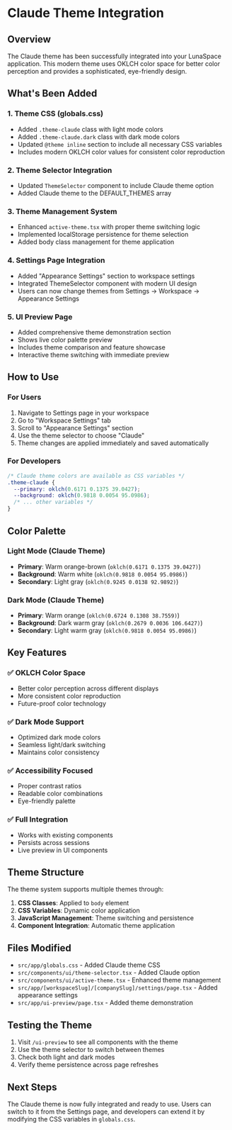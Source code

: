 # Claude Theme Integration

## Overview
The Claude theme has been successfully integrated into your LunaSpace application. This modern theme uses OKLCH color space for better color perception and provides a sophisticated, eye-friendly design.

## What's Been Added

### 1. Theme CSS (globals.css)
- Added `.theme-claude` class with light mode colors
- Added `.theme-claude.dark` class with dark mode colors
- Updated `@theme inline` section to include all necessary CSS variables
- Includes modern OKLCH color values for consistent color reproduction

### 2. Theme Selector Integration
- Updated `ThemeSelector` component to include Claude theme option
- Added Claude theme to the DEFAULT_THEMES array

### 3. Theme Management System
- Enhanced `active-theme.tsx` with proper theme switching logic
- Implemented localStorage persistence for theme selection
- Added body class management for theme application

### 4. Settings Page Integration
- Added "Appearance Settings" section to workspace settings
- Integrated ThemeSelector component with modern UI design
- Users can now change themes from Settings → Workspace → Appearance Settings

### 5. UI Preview Page
- Added comprehensive theme demonstration section
- Shows live color palette preview
- Includes theme comparison and feature showcase
- Interactive theme switching with immediate preview

## How to Use

### For Users
1. Navigate to Settings page in your workspace
2. Go to "Workspace Settings" tab
3. Scroll to "Appearance Settings" section
4. Use the theme selector to choose "Claude"
5. Theme changes are applied immediately and saved automatically

### For Developers
```css
/* Claude theme colors are available as CSS variables */
.theme-claude {
  --primary: oklch(0.6171 0.1375 39.0427);
  --background: oklch(0.9818 0.0054 95.0986);
  /* ... other variables */
}
```

## Color Palette

### Light Mode (Claude Theme)
- **Primary**: Warm orange-brown (`oklch(0.6171 0.1375 39.0427)`)
- **Background**: Warm white (`oklch(0.9818 0.0054 95.0986)`)
- **Secondary**: Light gray (`oklch(0.9245 0.0138 92.9892)`)

### Dark Mode (Claude Theme)
- **Primary**: Warm orange (`oklch(0.6724 0.1308 38.7559)`)
- **Background**: Dark warm gray (`oklch(0.2679 0.0036 106.6427)`)
- **Secondary**: Light warm gray (`oklch(0.9818 0.0054 95.0986)`)

## Key Features

### ✅ OKLCH Color Space
- Better color perception across different displays
- More consistent color reproduction
- Future-proof color technology

### ✅ Dark Mode Support
- Optimized dark mode colors
- Seamless light/dark switching
- Maintains color consistency

### ✅ Accessibility Focused
- Proper contrast ratios
- Readable color combinations
- Eye-friendly palette

### ✅ Full Integration
- Works with existing components
- Persists across sessions
- Live preview in UI components

## Theme Structure

The theme system supports multiple themes through:
1. **CSS Classes**: Applied to `body` element
2. **CSS Variables**: Dynamic color application
3. **JavaScript Management**: Theme switching and persistence
4. **Component Integration**: Automatic theme application

## Files Modified

- `src/app/globals.css` - Added Claude theme CSS
- `src/components/ui/theme-selector.tsx` - Added Claude option
- `src/components/ui/active-theme.tsx` - Enhanced theme management
- `src/app/[workspaceSlug]/[companySlug]/settings/page.tsx` - Added appearance settings
- `src/app/ui-preview/page.tsx` - Added theme demonstration

## Testing the Theme

1. Visit `/ui-preview` to see all components with the theme
2. Use the theme selector to switch between themes
3. Check both light and dark modes
4. Verify theme persistence across page refreshes

## Next Steps

The Claude theme is now fully integrated and ready to use. Users can switch to it from the Settings page, and developers can extend it by modifying the CSS variables in `globals.css`.
